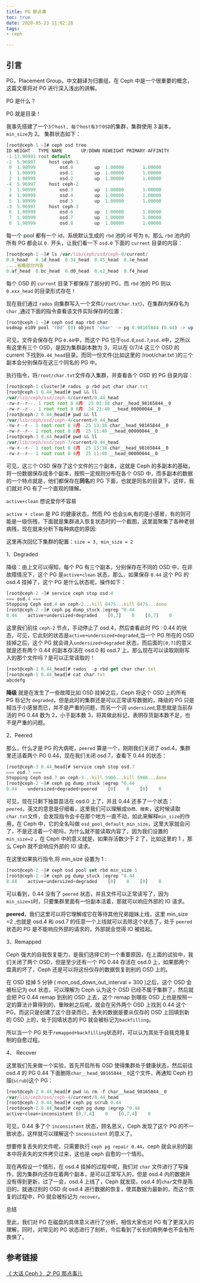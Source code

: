 ```yaml
---
title: PG 那点事
toc: true
date: 2020-05-23 11:02:28
tags:
- ceph

---
```


## 引言

PG，Placement Group，中文翻译为归置组，在 Ceph 中是一个很重要的概念，这篇文章将对 PG 进行深入浅出的讲解。

PG 是什么？

PG 就是目录！

我事先搭建了一个`3个host, 每个host有3个OSD`的集群，集群使用 3 副本，`min_size`为 2。 集群状态如下：

```javascript
[root@ceph-1 ~]# ceph osd tree
ID WEIGHT   TYPE NAME       UP/DOWN REWEIGHT PRIMARY-AFFINITY 
-1 17.90991 root default                                      
-2  5.96997     host ceph-1                                   
 0  1.98999         osd.0        up  1.00000       1.00000 
 1  1.98999         osd.1        up  1.00000       1.00000 
 2  1.98999         osd.2        up  1.00000       1.00000 
-4  5.96997     host ceph-2                                   
 3  1.98999         osd.3        up  1.00000       1.00000 
 4  1.98999         osd.4        up  1.00000       1.00000
 5  1.98999         osd.5        up  1.00000       1.00000 
-3  5.96997     host ceph-3                                   
 6  1.98999         osd.6        up  1.00000       1.00000 
 7  1.98999         osd.7        up  1.00000       1.00000 
 8  1.98999         osd.8        up  1.00000       1.00000
```

每一个 pool 都有一个 id，系统默认生成的 `rbd` 池的 id 号为 `0`，那么 `rbd` 池内的所有 PG 都会以 `0.` 开头，让我们看一下 `osd.0` 下面的 `current` 目录的内容：

```javascript
[root@ceph-1 ~]# ls /var/lib/ceph/osd/ceph-0/current/
0.0_head   0.1d_head  0.34_head  0.45_head  0.4e_head  
....省略部分内容
0.af_head  0.bc_head  0.d0_head  0.e2_head  0.f4_head
```

每个 OSD 的 `current` 目录下都保存了部分的 PG，而 `rbd` 池的 PG 则以 `0.xxx_head` 的目录形式存在！

现在我们通过 `rados` 向集群写入一个文件(`/root/char.txt`)，在集群内保存名为 `char` ,通过下面的指令查看该文件实际保存的位置：

```javascript
[root@ceph-1 ~]# ceph osd map rbd char
osdmap e109 pool 'rbd' (0) object 'char' -> pg 0.98165844 (0.44) -> up ([0,7,4], p0) acting ([0,7,4], p0)
```

可见，文件会保存在 PG `0.44`中，而这个 PG 位于`osd.0`,`osd.7`,`osd.4`中，之所以有这里有三个 OSD，是因为集群副本数为 3，可以在 0/7/4 这三个 OSD 的 current 下找到`0.44_head`目录。而同一份文件(比如这里的 /root/char.txt )的三个副本会分别保存在这三个同名的 PG 中。

执行指令，将`/root/char.txt`文件存入集群，并查看各个 OSD 的 PG 目录内容：

```javascript
[root@ceph-1 cluster]# rados -p rbd put char char.txt 
[root@ceph-1 0.44_head]# pwd && ll
/var/lib/ceph/osd/ceph-0/current/0.44_head
-rw-r--r--. 1 root root 8 8月  25 01:38 char__head_98165844__0
-rw-r--r--. 1 root root 0 8月  24 23:40 __head_00000044__0
[root@ceph-2 0.44_head]# pwd && ll
/var/lib/ceph/osd/ceph-4/current/0.44_head
-rw-r--r-- 1 root root 8 8月  25 13:38 char__head_98165844__0
-rw-r--r-- 1 root root 0 8月  25 11:40 __head_00000044__0
[root@ceph-3 0.44_head]# pwd && ll
/var/lib/ceph/osd/ceph-7/current/0.44_head
-rw-r--r-- 1 root root 8 8月  25 13:38 char__head_98165844__0
-rw-r--r-- 1 root root 0 8月  25 11:40 __head_00000044__0
```

可见，这三个 OSD 保存了这个文件的三个副本，这就是 Ceph 的多副本的基础，将一份数据保存成多个副本，按照一定规则分布在各个 OSD 中，而多副本的数据的一个特点就是，他们都保存在**同名**的 PG 下面，也就是同名的目录下。这样，我们就对 PG 有了一个直观的理解。

`active+clean` 想说爱你不容易

`active + clean` 是 PG 的健康状态，然而 PG 也会`生病`,有的是小感冒，有的则可能是一级伤残，下面就是集群进入恢复状态时的一个截图，这里面聚集了各种老弱病残，现在就来分析下每种病症的原因:

这里再次回忆下集群的配置：`size = 3, min_size = 2`

1、Degraded

降级：由上文可以得知，每个 PG 有三个副本，分别保存在不同的 OSD 中，在非故障情况下，这个 PG 是`active+clean` 状态，那么，如果保存 `0.44` 这个 PG 的 osd.4 挂掉了，这个 PG 是什么状态呢，操作如下：

```javascript
[root@ceph-2 ~]# service ceph stop osd.4
=== osd.4 === 
Stopping Ceph osd.4 on ceph-2...kill 6475...kill 6475...done
[root@ceph-2 ~]# ceph pg dump_stuck |egrep ^0.44
0.44    active+undersized+degraded    [0,7]    0    [0,7]    0
```

这里我们前往 `ceph-2` 节点，手动停止了 osd.4，然后查看此时 PG : 0.44 的状态，可见，它此刻的状态是`active+undersized+degraded`,当一个 PG 所在的 OSD 挂掉之后，这个 PG 就会进入`undersized+degraded` 状态，而后面的`[0,7]`的意义就是还有两个 0.44 的副本存活在 osd.0 和 osd.7 上。那么现在可以读取刚刚写入的那个文件吗？是可以正常读取的！

```javascript
[root@ceph-1 0.44_head]# rados  -p rbd get char char.txt
[root@ceph-1 0.44_head]# cat char.txt 
abcdefg
```

**降级** 就是在发生了一些故障比如 OSD 挂掉之后，Ceph 将这个 OSD 上的所有 PG 标记为 `degraded`，但是此时的集群还是可以正常读写数据的，降级的 PG 只是相当于小感冒而已，并不是严重的问题，而另一个词 `undersized`,意思就是当前存活的 PG 0.44 数为 2，小于副本数 3，将其做此标记，表明存货副本数不足，也不是严重的问题。

2、Peered

那么，什么才是 PG 的大病呢，`peered` 算是一个，刚刚我们关闭了 osd.4，集群里还活着两个 PG 0.44，现在我们关闭 osd.7，查看下 0.44 的状态：

```javascript
[root@ceph-3 0.44_head]# service ceph stop osd.7
=== osd.7 === 
Stopping Ceph osd.7 on ceph-3...kill 5986...kill 5986...done
[root@ceph-2 ~]# ceph pg dump_stuck |egrep ^0.44
0.44    undersized+degraded+peered    [0]    0    [0]    0
```

可见，现在只剩下独苗苗活在 osd.0 上了，并且 0.44 还多了一个状态：`peered`，英文的意思是仔细看，这里我们可以理解成`协商、搜索`，这时候读取`char.txt`文件，会发现指令会卡在那个地方一直不动，如此来解释`min_size`的作用，在 Ceph 中，它的全名叫做 `osd_pool_default_min_size`，这里大家就会问了，不是还活着一个呢吗，为什么就不能读取内容了，因为我们设置的 `min_size=2` ，在 Ceph 中的意义就是，如果存活数少于 2 了，比如这里的 1 ，那么 Ceph 就不会响应外部的 IO 请求。

在这里如果执行指令,将 min_size 设置为 1 :

```javascript
[root@ceph-2 ~]# ceph osd pool set rbd min_size 1
[root@ceph-2 ~]# ceph pg dump_stuck |egrep ^0.44
0.44    active+undersized+degraded    [0]    0    [0]    0
```

可以看到，0.44 没有了 `peered` 状态，并且文件可以正常读写了，因为`min_size=1`时，只要集群里面有一份副本活着，那就可以响应外部的 IO 请求。

**peered**，我们这里可以将它理解成它在等待其他兄弟姐妹上线，这里 min_size =2 ,也就是 osd.4 和 osd.7 的任意一个上线就可以去除这个状态了，处于 `peered` 状态的 PG 是不能响应外部的请求的，外部就会觉得 IO 被挂起。

3、Remapped

Ceph 强大的自我恢复能力，是我们选择它的一个重要原因，在上面的试验中，我们关闭了两个 OSD，但是至少还有一个 PG 0.44 存活在 osd.0 上，如果那两个盘真的坏了，Ceph 还是可以将这份仅存的数据恢复到别的 OSD 上的。

在 OSD 挂掉 5 分钟 ( mon_osd_down_out_interval = 300 )之后，这个 OSD 会被标记为 out 状态，可以理解为 Ceph 认为这个 OSD 已经不属于集群了，然后就会把 PG 0.44 remap 到别的 OSD 上去，这个 remap 到哪些 OSD 上也是按照一定的算法计算得到的，重映射之后呢，就会在另外两个 OSD 上找到 0.44 这个 PG，而这只是创建了这个目录而已，丢失的数据是要从仅存的 OSD 上回填到新的 OSD 上的，处于回填状态的 PG 就会被标记为`backfilling`。

所以当一个 PG 处于`remapped+backfilling`状态时，可以认为其处于自我克隆复制的自愈过程。

4、 Recover

这里我们先来做一个实验，首先开启所有 OSD 使得集群处于健康状态，然后前往 osd.4 的 PG 0.44 下面删除`char__head_98165844__0`这个文件，再通知 Ceph 扫描(`scrub`)这个 PG：

```javascript
[root@ceph-2 0.44_head]# pwd && rm -f char__head_98165844__0 
/var/lib/ceph/osd/ceph-4/current/0.44_head
[root@ceph-2 0.44_head]# ceph pg scrub 0.44
[root@ceph-2 0.44_head]# ceph pg dump |egrep ^0.44
active+clean+inconsistent [0,7,4]    0    [0,7,4]    0
```

可见，0.44 多了个 `inconsistent` 状态，顾名思义，Ceph 发现了这个 PG 的不一致状态，这样就可以理解这个 `inconsistent` 的意义了。

想要修复丢失的文件呢，只需要执行 `ceph pg repair 0.44`，ceph 就会从别的副本中将丢失的文件拷贝过来，这也是 ceph 自愈的一个情形。

现在再假设一个情形，在 osd.4 挂掉的过程中呢，我们对 `char` 文件进行了写操作，因为集群内还存在着两个副本，是可以正常写入的，但是 osd.4 内的数据并没有得到更新，过了一会，osd.4 上线了，Ceph 就发现，osd.4 的`char`文件是陈旧的，就通过别的 OSD 向 osd.4 进行数据的恢复，使其数据为最新的，而这个恢复的过程中，PG 就会被标记为 `recover`。

总结

至此，我们对 PG 在磁盘的具体意义进行了分析，相信大家也对 PG 有了更深入的理解，同时，对常见的 PG 状态进行了剖析，今后看到了长长的病例单也不会有所畏惧了。

## 参考链接
[《 大话 Ceph 》 之 PG 那点事儿](https://cloud.tencent.com/developer/article/1006292)